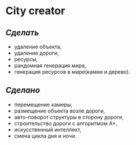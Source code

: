 ﻿# City creator


## _Сделать_
* удаление объекта,
* удаление дороги,
* ресурсы,
* рандомная генерация мира,
* генерация ресурсов в мире(камни и дерево).

## _Сделано_
* перемещение камеры,
* размещение объекта возле дороги,
* авто-поворот структуры в сторону дороги,
* строительство дороги с алгоритмом A*,
* искусственный интеллект,
* смена цикла дня и ночи.

